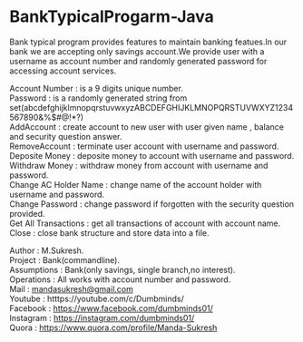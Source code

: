 # BankTypicalProgarm-Java
Bank typical program provides features to maintain banking featues.In our bank we are accepting only savings account.We provide user with a username as account number and randomly generated password for accessing account services.    

Account Number        : is a 9 digits unique number.        
Password              : is a randomly generated string from set(abcdefghijklmnopqrstuvwxyzABCDEFGHIJKLMNOPQRSTUVWXYZ1234567890&%$#@!*?)              
AddAccount            : create account to new user with user given name , balance and security question answer.           
RemoveAccount         : terminate user account with username and password.          
Deposite Money        : deposite money to account with username and password.        
Withdraw Money        : withdraw money from account with username and password.            
Change AC Holder Name : change name of the account holder with username and password.            
Change Password       : change password if forgotten with the security question provided.        
Get All Transactions  : get all transactions of account with account name.  
Close                 : close bank structure and store data into a file.         

Author                : M.Sukresh.    
Project               : Bank(commandline).  
Assumptions           : Bank(only savings, single branch,no interest).  
Operations            : All works with account number and password.   
Mail                  : mandasukresh@gmail.com    
Youtube               : htttps://youtube.com/c/Dumbminds/        
Facebook              : https://www.facebook.com/dumbminds01/          
Instagram             : https://instagram.com/dumbminds01/          
Quora                 : https://www.quora.com/profile/Manda-Sukresh        

